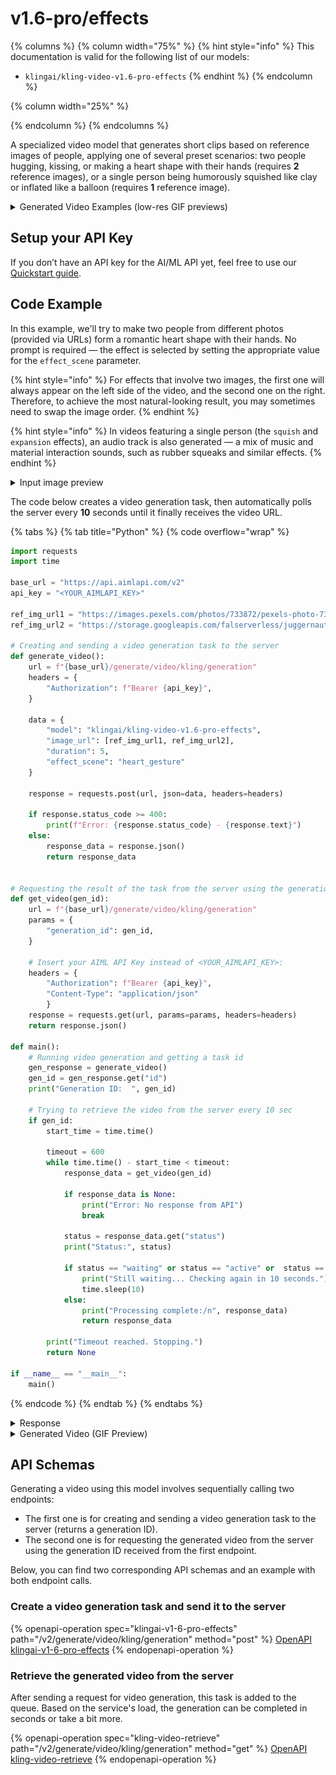 # v1.6-pro/effects

{% columns %}
{% column width="75%" %}
{% hint style="info" %}
This documentation is valid for the following list of our models:

* `klingai/kling-video-v1.6-pro-effects`
{% endhint %}
{% endcolumn %}

{% column width="25%" %}

{% endcolumn %}
{% endcolumns %}

A specialized video model that generates short clips based on reference images of people, applying one of several preset scenarios: two people hugging, kissing, or making a heart shape with their hands (requires **2** reference images), or a single person being humorously squished like clay or inflated like a balloon (requires **1** reference image).

<details>

<summary>Generated Video Examples (low-res GIF previews)</summary>

<table data-header-hidden><thead><tr><th width="165"></th><th width="149"></th><th></th></tr></thead><tbody><tr><td><div><figure><img src="../../../.gitbook/assets/photo1.jpeg" alt=""><figcaption><p>Photo #1</p></figcaption></figure></div></td><td><div><figure><img src="../../../.gitbook/assets/photo2 (1).png" alt=""><figcaption><p>Photo #2</p></figcaption></figure></div></td><td><div><figure><img src="../../../.gitbook/assets/kling-effects-heart-320 (1).gif" alt=""><figcaption><p><code>"effect_scene": "heart_gesture"</code></p></figcaption></figure></div></td></tr></tbody></table>

| <div><figure><img src="../../../.gitbook/assets/kling-effects-hug-320.gif" alt=""><figcaption><p><code>"effect_scene": "hug"</code></p></figcaption></figure></div>           | <div><figure><img src="../../../.gitbook/assets/kling-effects-kiss-320.gif" alt=""><figcaption><p><code>"effect_scene": "kiss"</code></p></figcaption></figure></div>           |
| ----------------------------------------------------------------------------------------------------------------------------------------------------------------------------- | ------------------------------------------------------------------------------------------------------------------------------------------------------------------------------- |
| <div><figure><img src="../../../.gitbook/assets/kling-effects-squish-320 (1).gif" alt=""><figcaption><p><code>"effect_scene": "squish"</code></p></figcaption></figure></div> | <div><figure><img src="../../../.gitbook/assets/kling-effects-expansion-320.gif" alt=""><figcaption><p><code>"effect_scene": "expansion"</code></p></figcaption></figure></div> |

Theoretically, you can get acceptable results for the `squish` and `expansion` effects even when using photos of animals, inanimate objects, or even landscapes. The output can be unusual, but the video will be generated.

<table data-header-hidden><thead><tr><th width="338.13336181640625"></th><th></th></tr></thead><tbody><tr><td><div><figure><img src="../../../.gitbook/assets/kling-standard-squish-320-tiger (1).gif" alt=""><figcaption><p><code>"effect_scene": "squish"</code></p></figcaption></figure></div></td><td><div><figure><img src="../../../.gitbook/assets/kling-standard-squish-320-forest (1).gif" alt=""><figcaption><p><code>"effect_scene": "squish"</code></p></figcaption></figure></div></td></tr></tbody></table>

However, if you try to use such photos with the `hug`, `kiss`, or `heart_gesture effects`, you’ll receive an error saying `“Could not detect face in the image”` .

{% code overflow="wrap" %}
```json5
Processing complete:/n {'id': '50f3e8ae-3d88-482f-95ea-7faa4799f60f:kling-video/v1.6/pro/effects', 'status': 'error', 'error': {'detail': [{'loc': ['body', 'image_url'], 'msg': 'Could not detect face in the image', 'type': 'face_detection_error', 'input': 'https://rgo.ru/upload/s34web.imageadapter/668e00e0ed33855a9c79de12d2f88206/2131465.jpg'}]}}
```
{% endcode %}

</details>

## Setup your API Key

If you don’t have an API key for the AI/ML API yet, feel free to use our [Quickstart guide](../../../quickstart/setting-up.md).

## Code Example

In this example, we'll try to make two people from different photos (provided via URLs) form a romantic heart shape with their hands. No prompt is required — the effect is selected by setting the appropriate value for the `effect_scene` parameter.

{% hint style="info" %}
For effects that involve two images, the first one will always appear on the left side of the video, and the second one on the right. Therefore, to achieve the most natural-looking result, you may sometimes need to swap the image order.
{% endhint %}

{% hint style="info" %}
In videos featuring a single person (the `squish` and `expansion` effects), an audio track is also generated — a mix of music and material interaction sounds, such as rubber squeaks and similar effects.
{% endhint %}

<details>

<summary>Input image preview</summary>

<table><thead><tr><th width="362"></th><th></th></tr></thead><tbody><tr><td><div><figure><img src="../../../.gitbook/assets/photo1.jpeg" alt=""><figcaption><p>Photo #1</p></figcaption></figure></div></td><td><div><figure><img src="../../../.gitbook/assets/photo2 (1).png" alt=""><figcaption><p>Photo #2</p></figcaption></figure></div></td></tr></tbody></table>

</details>

The code below creates a video generation task, then automatically polls the server every **10** seconds until it finally receives the video URL.

{% tabs %}
{% tab title="Python" %}
{% code overflow="wrap" %}
```python
import requests
import time

base_url = "https://api.aimlapi.com/v2"
api_key = "<YOUR_AIMLAPI_KEY>"

ref_img_url1 = "https://images.pexels.com/photos/733872/pexels-photo-733872.jpeg"
ref_img_url2 = "https://storage.googleapis.com/falserverless/juggernaut_examples/QEW5VrzccxGva7mPfEXjf.png"

# Creating and sending a video generation task to the server
def generate_video():
    url = f"{base_url}/generate/video/kling/generation"
    headers = {
        "Authorization": f"Bearer {api_key}", 
    }

    data = {
        "model": "klingai/kling-video-v1.6-pro-effects",
        "image_url": [ref_img_url1, ref_img_url2],
        "duration": 5,
        "effect_scene": "heart_gesture"        
    }
 
    response = requests.post(url, json=data, headers=headers)
    
    if response.status_code >= 400:
        print(f"Error: {response.status_code} - {response.text}")
    else:
        response_data = response.json()
        return response_data
    

# Requesting the result of the task from the server using the generation_id
def get_video(gen_id):
    url = f"{base_url}/generate/video/kling/generation"
    params = {
        "generation_id": gen_id,
    }
    
    # Insert your AIML API Key instead of <YOUR_AIMLAPI_KEY>:
    headers = {
        "Authorization": f"Bearer {api_key}", 
        "Content-Type": "application/json"
        }
    response = requests.get(url, params=params, headers=headers)
    return response.json()

def main():
    # Running video generation and getting a task id
    gen_response = generate_video()
    gen_id = gen_response.get("id")
    print("Generation ID:  ", gen_id)

    # Trying to retrieve the video from the server every 10 sec
    if gen_id:
        start_time = time.time()

        timeout = 600
        while time.time() - start_time < timeout:
            response_data = get_video(gen_id)

            if response_data is None:
                print("Error: No response from API")
                break
        
            status = response_data.get("status")
            print("Status:", status)

            if status == "waiting" or status == "active" or  status == "queued" or status == "generating":
                print("Still waiting... Checking again in 10 seconds.")
                time.sleep(10)
            else:
                print("Processing complete:/n", response_data)
                return response_data
   
        print("Timeout reached. Stopping.")
        return None

if __name__ == "__main__":
    main()
```
{% endcode %}
{% endtab %}
{% endtabs %}

<details>

<summary>Response</summary>

{% code overflow="wrap" %}
```json5
Gen_ID:   91bc5296-f0f9-4336-ab6a-60f993cbb971:kling-video/v1.6/pro/effects
Status: generating
Still waiting... Checking again in 10 seconds.
Status: generating
Still waiting... Checking again in 10 seconds.
Status: generating
Still waiting... Checking again in 10 seconds.
Status: generating
Still waiting... Checking again in 10 seconds.
Status: generating
Still waiting... Checking again in 10 seconds.
Status: generating
Still waiting... Checking again in 10 seconds.
Status: generating
Still waiting... Checking again in 10 seconds.
Status: generating
Still waiting... Checking again in 10 seconds.
Status: generating
Still waiting... Checking again in 10 seconds.
Status: generating
Still waiting... Checking again in 10 seconds.
Status: generating
Still waiting... Checking again in 10 seconds.
Status: generating
Still waiting... Checking again in 10 seconds.
Status: completed
Processing complete:/n {'id': '91bc5296-f0f9-4336-ab6a-60f993cbb971:kling-video/v1.6/pro/effects', 'status': 'completed', 'video': {'url': 'https://cdn.aimlapi.com/eagle/files/koala/cSlcOq_yBcuGDvbf9BjGU_output.mp4', 'content_type': 'video/mp4', 'file_name': 'output.mp4', 'file_size': 8554108}}
```
{% endcode %}

</details>

<details>

<summary>Generated Video (GIF Preview)</summary>

<figure><img src="../../../.gitbook/assets/kling-effects-heart (1).gif" alt=""><figcaption></figcaption></figure>

</details>

## API Schemas

Generating a video using this model involves sequentially calling two endpoints:&#x20;

* The first one is for creating and sending a video generation task to the server (returns a generation ID).
* The second one is for requesting the generated video from the server using the generation ID received from the first endpoint.&#x20;

Below, you can find two corresponding API schemas and an example with both endpoint calls.

### Create a video generation task and send it to the server

{% openapi-operation spec="klingai-v1-6-pro-effects" path="/v2/generate/video/kling/generation" method="post" %}
[OpenAPI klingai-v1-6-pro-effects](https://raw.githubusercontent.com/aimlapi/api-docs/refs/heads/main/docs/api-references/video-models/Kling-AI/v1.6-pro-effects.json)
{% endopenapi-operation %}

### Retrieve the generated video from the server

After sending a request for video generation, this task is added to the queue. Based on the service's load, the generation can be completed in seconds or take a bit more.&#x20;

{% openapi-operation spec="kling-video-retrieve" path="/v2/generate/video/kling/generation" method="get" %}
[OpenAPI kling-video-retrieve](https://raw.githubusercontent.com/aimlapi/api-docs/refs/heads/main/docs/api-references/video-models/Kling-AI/v1.6-pro-effects-pair.json)
{% endopenapi-operation %}
